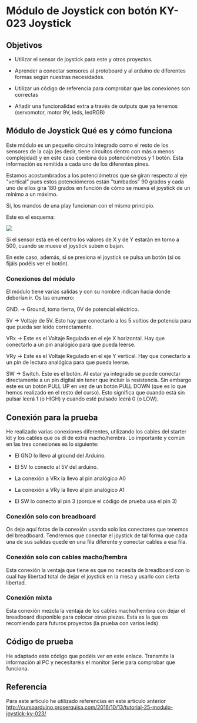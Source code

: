 # Módulo de Joystick con botón KY-023 Joystick

## Objetivos 

* Utilizar el sensor de joystick para este y otros proyectos. 

* Aprender a conectar sensores al protoboard y al arduino de diferentes formas según nuestras necesidades.

* Utilizar un código de referencia para comprobar que las conexiones son correctas 

* Añadir una funcionalidad extra a través de outputs que ya tenemos (servomotor, motor 9V, leds, ledRGB)

## Módulo de Joystick Qué es y cómo funciona

Este módulo es un pequeño circuito integrado como el resto de los sensores de la caja (es decir, tiene circuitos dentro con más o menos complejidad) y en este caso combina dos potenciómetros y 1 botón. Esta información es remitida a cada uno de los diferentes pines. 

Estamos acostumbrados a los potenciómetros que se giran respecto al eje "vertical" pues estos potenciómeros están "tumbados" 90 grados y cada uno de ellos gira 180 grados en función de cómo se mueva el joystick de un mínimo a un máximo. 

Sí, los mandos de una play funcionan con el mismo principio. 

Este es el esquema:

![](http://cursoarduino.proserquisa.com/wp-content/uploads/2016/10/25-03.jpg)

Si el sensor está en el centro los valores de X y de Y estarán en torno a 500, cuando se mueve el joystick suben o bajan. 

En este caso, además, si se presiona el joystick se pulsa un botón (si os fijáis podéis ver el botón). 

### Conexiones del módulo

El módulo tiene varias salidas y con su nombre indican hacia donde deberían ir. Os las enumero:

GND. -> Ground, toma tierra, 0V de potencial eléctrico. 

5V -> Voltaje de 5V. Esto hay que conectarlo a los 5 voltios de potencia para que pueda ser leído correctamente. 

VRx -> Este es el Voltaje Regulado en el eje X horizontal. Hay que conectarlo a un pin analógico para que pueda leerse.  

VRy -> Este es el Voltaje Regulado en el eje Y vertical. Hay que conectarlo a un pin de lectura analógica para que pueda leerse. 

SW -> Switch. Este es el botón. Al estar ya integrado se puede conectar directamente a un pin digital sin tener que incluir la resistencia. Sin embargo este es un botón PULL UP en vez de un botón PULL DOWN (que es lo que hemos realizado en el resto del curso). Esto significa que cuando está sin pulsar leerá 1 (o HIGH) y cuando esté pulsado leerá 0 (o LOW). 

## Conexión para la prueba

He realizado varias conexiones diferentes, utilizando los cables del starter kit y los cables que os dí de extra macho/hembra. Lo importante y común en las tres conexiones es lo siguiente:

* El GND lo llevo al ground del Arduino.

* El 5V lo conecto al 5V del arduino. 

* La conexión a VRx la llevo al pin analógico A0

* La conexión a VRy la llevo al pin analógico A1

* El SW lo conecto al pin 3 (porque el código de prueba usa el pin 3)

### Conexión solo con breadboard 

Os dejo aquí fotos de la conexión usando solo los conectores que tenemos del breadboard. Tendremos que conectar el joystick de tal forma que cada una de sus salidas quede en una fila diferente y conectar cables a esa fila. 

### Conexión solo con cables macho/hembra

Esta conexión la ventaja que tiene es que no necesita de breadboard con lo cual hay libertad total de dejar el joystick en la mesa y usarlo con cierta libertad. 

### Conexión mixta

Esta conexión mezcla la ventaja de los cables macho/hembra con dejar el breadboard disponible para colocar otras piezas. Esta es la que os recomiendo para futuros proyectos (la prueba con varios leds)

## Código de prueba 

He adaptado este código que podéis ver en este enlace. Transmite la información al PC y necesitaréis el monitor Serie para comprobar que funciona. 



## Referencia 

Para este articulo he utilizado referencias en este artículo anterior http://cursoarduino.proserquisa.com/2016/10/13/tutorial-25-modulo-joystick-ky-023/
